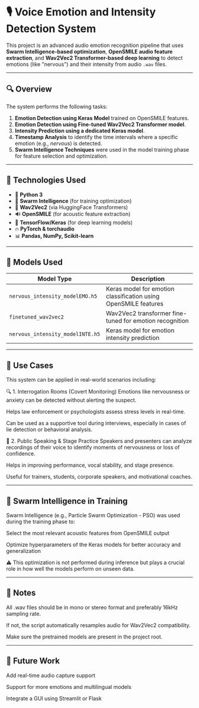 # 🎙️ Voice Emotion and Intensity Detection System

This project is an advanced audio emotion recognition pipeline that uses **Swarm Intelligence-based optimization**, **OpenSMILE audio feature extraction**, and **Wav2Vec2 Transformer-based deep learning** to detect emotions (like "nervous") and their intensity from audio `.wav` files.

---

## 🔍 Overview

The system performs the following tasks:

1. **Emotion Detection using Keras Model** trained on OpenSMILE features.
2. **Emotion Detection using Fine-tuned Wav2Vec2 Transformer model**.
3. **Intensity Prediction using a dedicated Keras model**.
4. **Timestamp Analysis** to identify the time intervals where a specific emotion (e.g., *nervous*) is detected.
5. **Swarm Intelligence Techniques** were used in the model training phase for feature selection and optimization.

---

## 🧠 Technologies Used

- 🐍 **Python 3**
- 🎯 **Swarm Intelligence** (for training optimization)
- 🤖 **Wav2Vec2** (via HuggingFace Transformers)
- 🔊 **OpenSMILE** (for acoustic feature extraction)
- 🔬 **TensorFlow/Keras** (for deep learning models)
- 🔥 **PyTorch & torchaudio**
- 📊 **Pandas, NumPy, Scikit-learn**

---

## 🧪 Models Used

| Model Type         | Description                                 |
|--------------------|---------------------------------------------|
| `nervous_intensity_modelEMO.h5` | Keras model for emotion classification using OpenSMILE features |
| `finetuned_wav2vec2`            | Wav2Vec2 transformer fine-tuned for emotion recognition          |
| `nervous_intensity_modelINTE.h5`| Keras model for emotion intensity prediction                     |

---

## 📌 Use Cases
This system can be applied in real-world scenarios including:

🔍 1. Interrogation Rooms (Covert Monitoring)
Emotions like nervousness or anxiety can be detected without alerting the suspect.

Helps law enforcement or psychologists assess stress levels in real-time.

Can be used as a supportive tool during interviews, especially in cases of lie detection or behavioral analysis.

🎤 2. Public Speaking & Stage Practice
Speakers and presenters can analyze recordings of their voice to identify moments of nervousness or loss of confidence.

Helps in improving performance, vocal stability, and stage presence.

Useful for trainers, students, corporate speakers, and motivational coaches.

---

## 🧠 Swarm Intelligence in Training
Swarm Intelligence (e.g., Particle Swarm Optimization - PSO) was used during the training phase to:

Select the most relevant acoustic features from OpenSMILE output

Optimize hyperparameters of the Keras models for better accuracy and generalization

⚠️ This optimization is not performed during inference but plays a crucial role in how well the models perform on unseen data.

---

## 📌 Notes
All .wav files should be in mono or stereo format and preferably 16kHz sampling rate.

If not, the script automatically resamples audio for Wav2Vec2 compatibility.

Make sure the pretrained models are present in the project root.

---

## 🚀 Future Work
Add real-time audio capture support

Support for more emotions and multilingual models

Integrate a GUI using Streamlit or Flask
